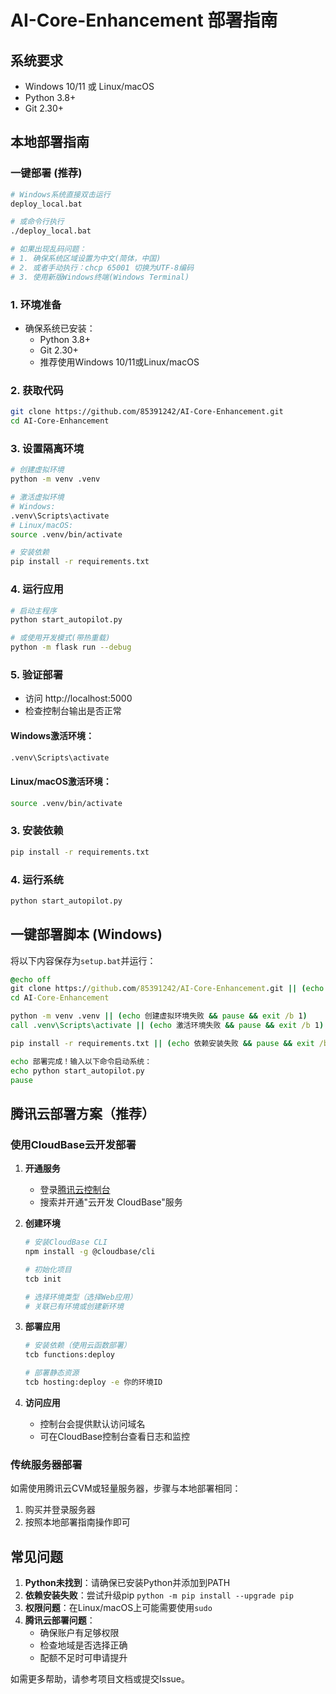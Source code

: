 # AI-Core-Enhancement 部署指南

## 系统要求
- Windows 10/11 或 Linux/macOS
- Python 3.8+
- Git 2.30+

## 本地部署指南

### 一键部署 (推荐)
```bash
# Windows系统直接双击运行
deploy_local.bat

# 或命令行执行
./deploy_local.bat

# 如果出现乱码问题：
# 1. 确保系统区域设置为中文(简体，中国)
# 2. 或者手动执行：chcp 65001 切换为UTF-8编码
# 3. 使用新版Windows终端(Windows Terminal)
```

### 1. 环境准备
- 确保系统已安装：
  - Python 3.8+
  - Git 2.30+
  - 推荐使用Windows 10/11或Linux/macOS

### 2. 获取代码
```bash
git clone https://github.com/85391242/AI-Core-Enhancement.git
cd AI-Core-Enhancement
```

### 3. 设置隔离环境
```bash
# 创建虚拟环境
python -m venv .venv

# 激活虚拟环境
# Windows:
.venv\Scripts\activate
# Linux/macOS:
source .venv/bin/activate

# 安装依赖
pip install -r requirements.txt
```

### 4. 运行应用
```bash
# 启动主程序
python start_autopilot.py

# 或使用开发模式(带热重载)
python -m flask run --debug
```

### 5. 验证部署
- 访问 http://localhost:5000
- 检查控制台输出是否正常

#### Windows激活环境：
```bash
.venv\Scripts\activate
```

#### Linux/macOS激活环境：
```bash
source .venv/bin/activate
```

### 3. 安装依赖
```bash
pip install -r requirements.txt
```

### 4. 运行系统
```bash
python start_autopilot.py
```

## 一键部署脚本 (Windows)
将以下内容保存为`setup.bat`并运行：

```bat
@echo off
git clone https://github.com/85391242/AI-Core-Enhancement.git || (echo 克隆失败 && pause && exit /b 1)
cd AI-Core-Enhancement

python -m venv .venv || (echo 创建虚拟环境失败 && pause && exit /b 1)
call .venv\Scripts\activate || (echo 激活环境失败 && pause && exit /b 1)

pip install -r requirements.txt || (echo 依赖安装失败 && pause && exit /b 1)

echo 部署完成！输入以下命令启动系统：
echo python start_autopilot.py
pause
```

## 腾讯云部署方案（推荐）

### 使用CloudBase云开发部署

1. **开通服务**
   - 登录[腾讯云控制台](https://console.cloud.tencent.com/)
   - 搜索并开通"云开发 CloudBase"服务

2. **创建环境**
   ```bash
   # 安装CloudBase CLI
   npm install -g @cloudbase/cli

   # 初始化项目
   tcb init

   # 选择环境类型（选择Web应用）
   # 关联已有环境或创建新环境
   ```

3. **部署应用**
   ```bash
   # 安装依赖（使用云函数部署）
   tcb functions:deploy

   # 部署静态资源
   tcb hosting:deploy -e 你的环境ID
   ```

4. **访问应用**
   - 控制台会提供默认访问域名
   - 可在CloudBase控制台查看日志和监控

### 传统服务器部署
如需使用腾讯云CVM或轻量服务器，步骤与本地部署相同：
1. 购买并登录服务器
2. 按照本地部署指南操作即可

## 常见问题
1. **Python未找到**：请确保已安装Python并添加到PATH
2. **依赖安装失败**：尝试升级pip `python -m pip install --upgrade pip`
3. **权限问题**：在Linux/macOS上可能需要使用`sudo`
4. **腾讯云部署问题**：
   - 确保账户有足够权限
   - 检查地域是否选择正确
   - 配额不足时可申请提升

如需更多帮助，请参考项目文档或提交Issue。